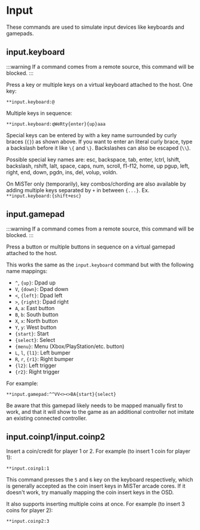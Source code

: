 # Input

These commands are used to simulate input devices like keyboards and gamepads.

## input.keyboard

:::warning
If a command comes from a remote source, this command will be blocked.
:::

Press a key or multiple keys on a virtual keyboard attached to the host. One key:

```
**input.keyboard:@
```

Multiple keys in sequence:

```
**input.keyboard:qWeRty{enter}{up}aaa
```

Special keys can be entered by with a key name surrounded by curly braces (`{}`) as shown above. If you want to enter an literal curly brace, type a backslash before it like `\{` and `\}`. Backslashes can also be escaped (`\\`).

Possible special key names are: esc, backspace, tab, enter, lctrl, lshift, backslash, rshift, lalt, space, caps, num, scroll, f1-f12, home, up pgup, left, right, end, down, pgdn, ins, del, volup, voldn.

On MiSTer only (temporarily), key combos/chording are also available by adding multiple keys separated by `+` in between `{...}`. Ex. `**input.keyboard:{shift+esc}`

## input.gamepad

:::warning
If a command comes from a remote source, this command will be blocked.
:::

Press a button or multiple buttons in sequence on a virtual gamepad attached to the host.

This works the same as the `input.keyboard` command but with the following name mappings:

- `^`, `{up}`: Dpad up
- `V`, `{down}`: Dpad down
- `<`, `{left}`: Dpad left
- `>`, `{right}`: Dpad right
- `A`, `a`: East button
- `B`, `b`: South button
- `X`, `x`: North button
- `Y`, `y`: West button
- `{start}`: Start
- `{select}`: Select
- `{menu}`: Menu (Xbox/PlayStation/etc. button)
- `L`, `l`, `{l1}`: Left bumper
- `R`, `r`, `{r1}`: Right bumper
- `{l2}`: Left trigger
- `{r2}`: Right trigger

For example:

```
**input.gamepad:^^VV<><>BA{start}{select}
```

Be aware that this gamepad likely needs to be mapped manually first to work, and that it will show to the game as an additional controller not imitate an existing connected controller.

## input.coinp1/input.coinp2

Insert a coin/credit for player 1 or 2. For example (to insert 1 coin for player 1):

```
**input.coinp1:1
```

This command presses the `5` and `6` key on the keyboard respectively, which is generally accepted as the coin insert keys in MiSTer arcade cores. If it doesn't work, try manually mapping the coin insert keys in the OSD.

It also supports inserting multiple coins at once. For example (to insert 3 coins for player 2):

```
**input.coinp2:3
```
